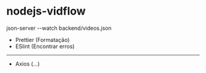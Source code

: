 # nodejs-vidflow
 
json-server --watch backend/videos.json

- Prettier (Formatação)
- ESlint (Encontrar erros)

-----

- Axios (...)
